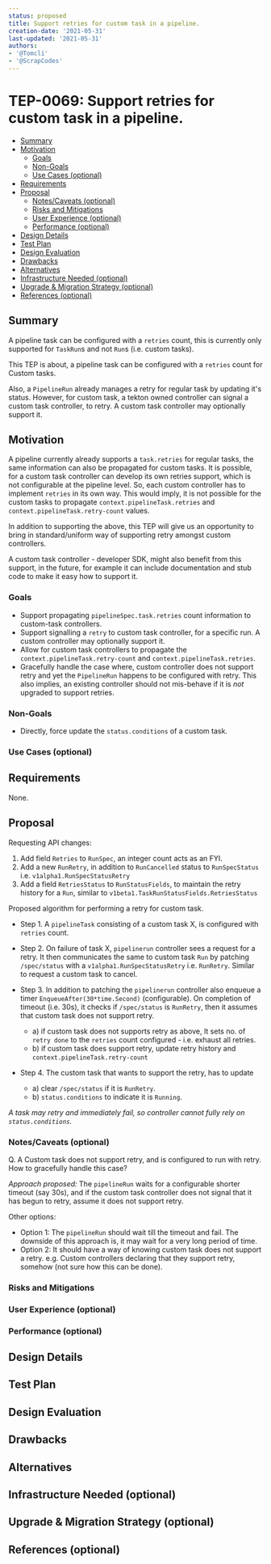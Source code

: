 ```yaml
---
status: proposed
title: Support retries for custom task in a pipeline.
creation-date: '2021-05-31'
last-updated: '2021-05-31'
authors:
- '@Tomcli'
- '@ScrapCodes'
---
```


# TEP-0069: Support retries for custom task in a pipeline.

<!-- toc -->
- [Summary](#summary)
- [Motivation](#motivation)
  - [Goals](#goals)
  - [Non-Goals](#non-goals)
  - [Use Cases (optional)](#use-cases-optional)
- [Requirements](#requirements)
- [Proposal](#proposal)
  - [Notes/Caveats (optional)](#notescaveats-optional)
  - [Risks and Mitigations](#risks-and-mitigations)
  - [User Experience (optional)](#user-experience-optional)
  - [Performance (optional)](#performance-optional)
- [Design Details](#design-details)
- [Test Plan](#test-plan)
- [Design Evaluation](#design-evaluation)
- [Drawbacks](#drawbacks)
- [Alternatives](#alternatives)
- [Infrastructure Needed (optional)](#infrastructure-needed-optional)
- [Upgrade &amp; Migration Strategy (optional)](#upgrade--migration-strategy-optional)
- [References (optional)](#references-optional)
<!-- /toc -->

## Summary

A pipeline task can be configured with a `retries` count, this is 
currently only supported for `TaskRun`s and not `Run`s (i.e. custom tasks).

This TEP is about, a pipeline task can be configured with a `retries` count
for Custom tasks.

Also, a `PipelineRun` already manages a retry for regular task
by updating it's status. However, for custom task, a tekton owned controller
can signal a custom task controller, to retry. A custom task controller may
optionally support it.

## Motivation

A pipeline currently already supports a `task.retries`
for regular tasks, the same information can also be propagated for custom tasks.
It is possible, for a custom task controller can develop its own retries
support, which is not configurable at the pipeline level. So, each custom
controller has to implement `retries` in its own way. This would imply, it is
not possible for the custom tasks to propagate `context.pipelineTask.retries`
and `context.pipelineTask.retry-count` values.

In addition to supporting the above, this TEP will give us an opportunity to
bring in standard/uniform way of supporting retry amongst custom controllers.

A custom task controller - developer SDK, might also benefit from this support,
in the future, for example it can include documentation and stub code to make it
easy how to support it.

### Goals
* Support propagating `pipelineSpec.task.retries` count information to custom-task
  controllers.
* Support signalling a `retry` to custom task controller, for a specific run. A
  custom controller may optionally support it.
* Allow for custom task controllers to propagate the `context.pipelineTask.retry-count`
  and `context.pipelineTask.retries`.
* Gracefully handle the case where, custom controller does not support retry
  and yet the `PipelineRun` happens to be configured with retry. This also
  implies, an existing controller should not mis-behave if it is _not_ upgraded
  to support retries.

### Non-Goals
* Directly, force update the `status.conditions` of a custom task.


### Use Cases (optional)

<!--
Describe the concrete improvement specific groups of users will see if the
Motivations in this doc result in a fix or feature.

Consider both the user's role (are they a Task author? Catalog Task user?
Cluster Admin? etc...) and experience (what workflows or actions are enhanced
if this problem is solved?).
-->

## Requirements

None.

## Proposal

Requesting API changes:

1. Add field `Retries` to `RunSpec`, an integer count acts as an FYI. 
2. Add a new `RunRetry`, in addition to `RunCancelled` status to `RunSpecStatus`
   i.e. `v1alpha1.RunSpecStatusRetry`
3. Add a field `RetriesStatus` to `RunStatusFields`, to maintain the retry
   history for a `Run`, similar to `v1beta1.TaskRunStatusFields.RetriesStatus`

Proposed algorithm for performing a retry for custom task.

- Step 1. A `pipelineTask` consisting of a custom task X, is configured with 
  `retries` count.
  
- Step 2. On failure of task X, `pipelinerun` controller sees a request for a
  retry. It then communicates the same to custom task `Run` by patching 
  `/spec/status` with a `v1alpha1.RunSpecStatusRetry` i.e. `RunRetry`. Similar
  to request a custom task to cancel.
  
- Step 3. In addition to patching the `pipelinerun` controller also enqueue a timer
  `EnqueueAfter(30*time.Second)` (configurable). On completion of timeout
  (i.e. 30s), it checks if `/spec/status` is `RunRetry`, then it assumes that
  custom task does not support retry. 
    - a) if custom task does not supports retry as above, It sets no. of `retry done`
    to the `retries` count configured - i.e. exhaust all retries.
    - b) if custom task does support retry, update retry history and
      `context.pipelineTask.retry-count`

- Step 4. The custom task that wants to support the retry, has to update
  - a) clear `/spec/status` if it is `RunRetry`.
  - b) `status.conditions` to indicate it is `Running`.

_A task may retry and immediately fail, so controller cannot
fully rely on `status.conditions`._

### Notes/Caveats (optional)

Q. A Custom task does not support retry, and is configured to run with retry.
  How to gracefully handle this case?

  _Approach proposed:_ The `pipelineRun` waits for a configurable shorter timeout
  (say 30s), and if the custom task controller does not signal that it has begun
  to retry, assume it does not support retry.

Other options:

* Option 1: The `pipelineRun` should wait till the timeout and fail. The
  downside of this approach is, it may wait for a very long period of time.
* Option 2: It should have a way of knowing custom task does not support a
  retry. e.g. Custom controllers declaring that they support retry, somehow
  (not sure how this can be done).
  
### Risks and Mitigations

<!--
What are the risks of this proposal and how do we mitigate. Think broadly.
For example, consider both security and how this will impact the larger
kubernetes ecosystem.

How will security be reviewed and by whom?

How will UX be reviewed and by whom?

Consider including folks that also work outside the WGs or subproject.
-->

### User Experience (optional)

<!--
Consideration about the user experience. Depending on the area of change,
users may be task and pipeline editors, they may trigger task and pipeline
runs or they may be responsible for monitoring the execution of runs,
via CLI, dashboard or a monitoring system.

Consider including folks that also work on CLI and dashboard.
-->

### Performance (optional)

<!--
Consideration about performance.
What impact does this change have on the start-up time and execution time
of task and pipeline runs? What impact does it have on the resource footprint
of Tekton controllers as well as task and pipeline runs?

Consider which use cases are impacted by this change and what are their
performance requirements.
-->

## Design Details

<!--
This section should contain enough information that the specifics of your
change are understandable.  This may include API specs (though not always
required) or even code snippets.  If there's any ambiguity about HOW your
proposal will be implemented, this is the place to discuss them.

If it's helpful to include workflow diagrams or any other related images,
add them under "/teps/images/". It's upto the TEP author to choose the name
of the file, but general guidance is to include at least TEP number in the
file name, for example, "/teps/images/NNNN-workflow.jpg".
-->

## Test Plan

<!--
**Note:** *Not required until targeted at a release.*

Consider the following in developing a test plan for this enhancement:
- Will there be e2e and integration tests, in addition to unit tests?
- How will it be tested in isolation vs with other components?

No need to outline all of the test cases, just the general strategy.  Anything
that would count as tricky in the implementation and anything particularly
challenging to test should be called out.

All code is expected to have adequate tests (eventually with coverage
expectations).
-->

## Design Evaluation
<!--
How does this proposal affect the reusability, simplicity, flexibility 
and conformance of Tekton, as described in [design principles](https://github.com/tektoncd/community/blob/master/design-principles.md)
-->

## Drawbacks

<!--
Why should this TEP _not_ be implemented?
-->

## Alternatives

<!--
What other approaches did you consider and why did you rule them out?  These do
not need to be as detailed as the proposal, but should include enough
information to express the idea and why it was not acceptable.
-->

## Infrastructure Needed (optional)

<!--
Use this section if you need things from the project/SIG.  Examples include a
new subproject, repos requested, github details.  Listing these here allows a
SIG to get the process for these resources started right away.
-->

## Upgrade & Migration Strategy (optional)

<!--
Use this section to detail wether this feature needs an upgrade or
migration strategy. This is especially useful when we modify a
behavior or add a feature that may replace and deprecate a current one.
-->

## References (optional)

<!--
Use this section to add links to GitHub issues, other TEPs, design docs in Tekton
shared drive, examples, etc. This is useful to refer back to any other related links
to get more details.
-->
